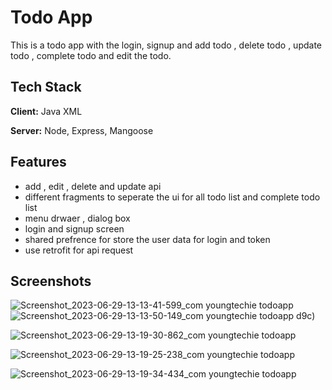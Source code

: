 
# Todo App

This is a todo app with the login, signup and add todo , delete todo , update todo , complete todo and edit the todo.




## Tech Stack

**Client:** Java XML


**Server:** Node, Express, Mangoose


## Features

- add , edit  , delete and update api 
- different fragments to seperate the ui for all todo list and     complete todo list  
- menu drwaer , dialog box
- login and signup screen
- shared prefrence for store the user data for login and token
- use retrofit for api request


## Screenshots

![Screenshot_2023-06-29-13-13-41-599_com youngtechie todoapp](https://github.com/sourabhBhradwaj/java_todo_app/assets/87970319/2f679b3b-1c72-443e-8ebb-e18059c44)
![Screenshot_2023-06-29-13-13-50-149_com youngtechie todoapp](https://github.com/sourabhBhradwaj/java_todo_app/assets/87970319/8d5acd75-305a-40cc-923f-781b53f236a1)
d9c)

![Screenshot_2023-06-29-13-19-30-862_com youngtechie todoapp](https://github.com/sourabhBhradwaj/java_todo_app/assets/87970319/99c67811-bc27-43f4-8956-26fef117be91)

![Screenshot_2023-06-29-13-19-25-238_com youngtechie todoapp](https://github.com/sourabhBhradwaj/java_todo_app/assets/87970319/415f77e4-169c-405a-a30c-d6b09f5354b6)

![Screenshot_2023-06-29-13-19-34-434_com youngtechie todoapp](https://github.com/sourabhBhradwaj/java_todo_app/assets/87970319/cff19df5-7fc4-4ebe-892b-187b0285e2e5)


